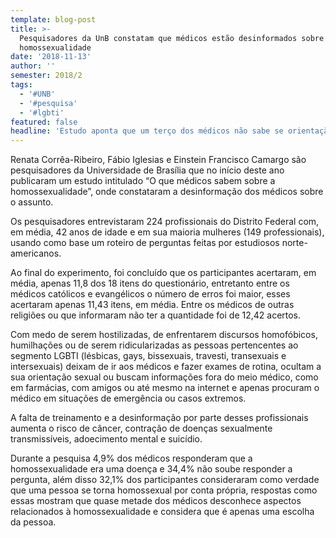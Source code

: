 ```yaml
---
template: blog-post
title: >-
  Pesquisadores da UnB constatam que médicos estão desinformados sobre
  homossexualidade 
date: '2018-11-13'
author: ''
semester: 2018/2
tags:
  - '#UNB'
  - '#pesquisa'
  - '#lgbti'
featured: false
headline: 'Estudo aponta que um terço dos médicos não sabe se orientação sexual é doença '
---
```

Renata Corrêa-Ribeiro, Fábio Iglesias e Einstein Francisco Camargo são pesquisadores da Universidade de Brasília que no início deste ano publicaram um estudo intitulado “O que médicos sabem sobre a homossexualidade”, onde constataram a desinformação dos médicos sobre o assunto. 



Os pesquisadores entrevistaram 224 profissionais do Distrito Federal com, em média, 42 anos de idade e em sua maioria mulheres (149 professionais), usando como base um roteiro de perguntas feitas por estudiosos norte-americanos.



Ao final do experimento, foi concluído que os participantes acertaram, em média, apenas 11,8 dos 18 itens do questionário, entretanto entre os médicos católicos e evangélicos o número de erros foi maior, esses acertaram apenas 11,43 itens, em média. Entre os médicos de outras religiões ou que informaram não ter a quantidade foi de 12,42 acertos.



Com medo de serem hostilizadas, de enfrentarem discursos homofóbicos, humilhações ou de serem ridicularizadas as pessoas pertencentes ao segmento LGBTI (lésbicas, gays, bissexuais, travesti, transexuais e intersexuais) deixam de ir aos médicos e fazer exames de rotina, ocultam a sua orientação sexual ou buscam informações fora do meio médico, como em farmácias, com amigos ou até mesmo na internet e apenas procuram o médico em situações de emergência ou casos extremos.



A falta de treinamento e a desinformação por parte desses profissionais aumenta o risco de câncer, contração de doenças sexualmente transmissíveis, adoecimento mental e suicídio.



Durante a pesquisa 4,9% dos médicos responderam que a homossexualidade era uma doença e 34,4% não soube responder a pergunta, além disso 32,1% dos participantes consideraram como verdade que uma pessoa se torna homossexual por conta própria, respostas como essas mostram que quase metade dos médicos desconhece aspectos relacionados à homossexualidade e considera que é apenas uma escolha da pessoa.
